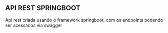 ## API REST SPRINGBOOT

Api rest criada usando o framework springboot, com os endpoints podendo ser acessados via swagger
